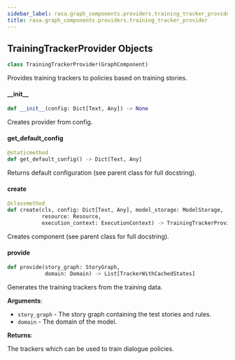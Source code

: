 ```yaml
---
sidebar_label: rasa.graph_components.providers.training_tracker_provider
title: rasa.graph_components.providers.training_tracker_provider
---
```

## TrainingTrackerProvider Objects

```python
class TrainingTrackerProvider(GraphComponent)
```

Provides training trackers to policies based on training stories.

#### \_\_init\_\_

```python
def __init__(config: Dict[Text, Any]) -> None
```

Creates provider from config.

#### get\_default\_config

```python
@staticmethod
def get_default_config() -> Dict[Text, Any]
```

Returns default configuration (see parent class for full docstring).

#### create

```python
@classmethod
def create(cls, config: Dict[Text, Any], model_storage: ModelStorage,
           resource: Resource,
           execution_context: ExecutionContext) -> TrainingTrackerProvider
```

Creates component (see parent class for full docstring).

#### provide

```python
def provide(story_graph: StoryGraph,
            domain: Domain) -> List[TrackerWithCachedStates]
```

Generates the training trackers from the training data.

**Arguments**:

- `story_graph` - The story graph containing the test stories and rules.
- `domain` - The domain of the model.
  

**Returns**:

  The trackers which can be used to train dialogue policies.

